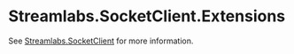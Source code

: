 # Streamlabs.SocketClient.Extensions

See [Streamlabs.SocketClient](https://www.nuget.org/packages/Streamlabs.SocketClient.Extensions) for more information.
